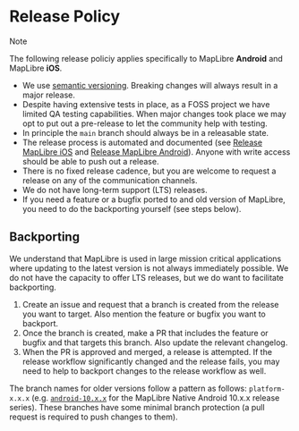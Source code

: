 # Release Policy

> [!NOTE]  
> The following release policiy applies specifically to MapLibre **Android** and MapLibre **iOS**.

- We use [semantic versioning](https://semver.org/). Breaking changes will always result in a major release.
- Despite having extensive tests in place, as a FOSS project we have limited QA testing capabilities. When major changes took place we may opt to put out a pre-release to let the community help with testing.
- In principle the `main` branch should always be in a releasable state.
- The release process is automated and documented (see [Release MapLibre iOS](./ios/release.md) and [Release MapLibre Android](./android/release.md)). Anyone with write access should be able to push out a release.
- There is no fixed release cadence, but you are welcome to request a release on any of the communication channels.
- We do not have long-term support (LTS) releases.
- If you need a feature or a bugfix ported to and old version of MapLibre, you need to do the backporting yourself (see steps below). 

## Backporting

We understand that MapLibre is used in large mission critical applications where updating to the latest version is not always immediately possible. We do not have the capacity to offer LTS releases, but we do want to facilitate backporting.

1. Create an issue and request that a branch is created from the release you want to target. Also mention the feature or bugfix you want to backport.
2. Once the branch is created, make a PR that includes the feature or bugfix and that targets this branch. Also update the relevant changelog.
3. When the PR is approved and merged, a release is attempted. If the release workflow significantly changed and the release fails, you may need to help to backport changes to the release workflow as well.

The branch names for older versions follow a pattern as follows: `platform-x.x.x` (e.g. [`android-10.x.x`](https://github.com/maplibre/maplibre-native/tree/android-10.x.x) for the MapLibre Native Android 10.x.x release series). These branches have some minimal branch protection (a pull request is required to push changes to them).
